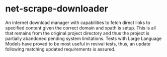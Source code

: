 # net-scrape-downloader
An internet download manager with capabilities to fetch direct links to specified content given the correct domain and xpath is setup.
This is all that remains from the original project directory and thus the project is partially abandoned pending system limitations.
Tests with Large Language Models have proved to be most useful in revival tests, thus, an update following matching updated requirements is assured.
